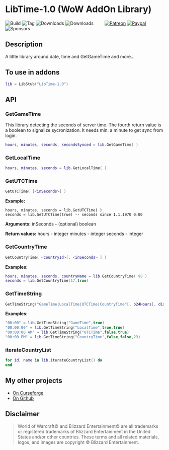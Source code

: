 # LibTime-1.0 (WoW AddOn Library)
![Build](https://github.com/HizurosWoWAddOns/LibTime-1.0/actions/workflows/bigwigsmods-packager.yml/badge.svg)
![Tag](https://img.shields.io/github/v/tag/HizurosWoWAddOns/LibTime-1.0?style=flat-square)
![Downloads](https://img.shields.io/github/downloads/HizurosWoWAddOns/LibTime-1.0/total?style=flat-square)
![Downloads](https://img.shields.io/github/downloads/HizurosWoWAddOns/LibTime-1.0/latest/total?style=flat-square)
&nbsp; &nbsp; &nbsp; &nbsp;
[![Patreon](https://img.shields.io/badge/&zwj;-Patreon-gray?logo=patreon&color=red&style=flat-square)](https://www.patreon.com/bePatron?u=12558524)
[![Paypal](https://img.shields.io/badge/&zwj;-Paypal-gray?logo=paypal&color=blue&style=flat-square)](https://paypal.me/hizuro)
![Sponsors](https://img.shields.io/github/sponsors/HizurosWoWAddOns?logo=github&style=flat-square)


## Description
A little library around date, time and GetGameTime and more...


## To use in addons
```lua
lib = LibStub("LibTime-1.0")
```

## API

### GetGameTime
This library detecting the seconds of server time. The fourth return value is a boolean to signalize sycronization. It needs min. a minute to get sync from login.
```lua
hours, minutes, seconds, secondsSynced = lib.GetGameTime( )
```

### GetLocalTime
```lua
hours, minutes, seconds = lib.GetLocalTime( )
```

### GetUTCTime
```lua
GetUTCTime( [<inSeconds>] )
```

**Example:**
```
hours, minutes, seconds = lib.GetUTCTime( )
seconds = lib.GetUTCTime(true) -- seconds since 1.1.1970 0:00
```

**Arguments:**
inSeconds - (optional) boolean

**Return values:**
hours - integer
minutes - integer
seconds - integer

### GetCountryTime
```lua
GetCountryTime( <countryId>[, <inSeconds> ] )
```
**Examples:**
```lua
hours, minutes, seconds, countryName = lib.GetCountryTime( 98 )
seconds = lib.GetCountryTime(17,true)
```

### GetTimeString
```lua
GetTimeString("GameTime|LocalTime|UTCTime|CountryTime"[, b24Hours[, displaySeconds[, countryId]]])
```

**Examples:**
```lua
"00:00" = lib.GetTimeString("GameTime",true)
"00:00:00" = lib.GetTimeString("LocalTime",true,true)
"00:00:00 AM" = lib.GetTimeString("UTCTime",false,true)
"00:00 PM" = lib.GetTimeString("CountryTime",false,false,23)
```

### iterateCountryList
```lua
for id, name in lib.iterateCountryList() do
end
```



## My other projects
* [On Curseforge](https://www.curseforge.com/members/hizuro_de/projects)
* [On Github](https://github.com/HizurosWoWAddOns?tab=repositories)

## Disclaimer
> World of Warcraft© and Blizzard Entertainment© are all trademarks or registered trademarks of Blizzard Entertainment in the United States and/or other countries. These terms and all related materials, logos, and images are copyright © Blizzard Entertainment.
